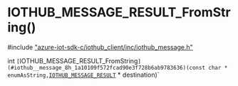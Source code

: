 # IOTHUB_MESSAGE_RESULT_FromString()

\#include ["azure-iot-sdk-c/iothub_client/inc/iothub_message.h"](../iot-c-ref-iothub-message-h.md)  

int `[`IOTHUB_MESSAGE_RESULT_FromString`](#iothub__message_8h_1a10109f572fcad90e3f728b6ab9783636)(const char * enumAsString,`[`IOTHUB_MESSAGE_RESULT`](#iothub__message_8h_1a9ecf3d22e0ef357c3e7eda387ea07f62) * destination)`

